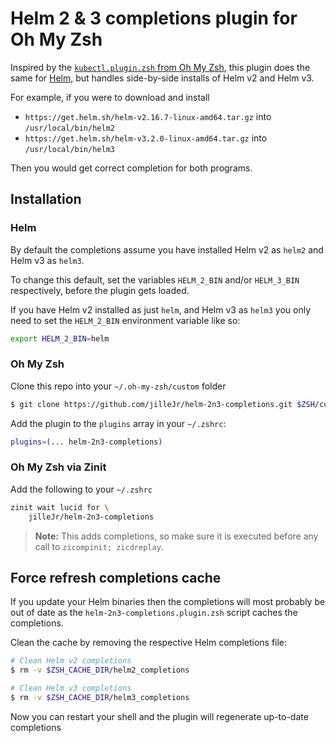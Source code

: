 # Helm 2 & 3 completions plugin for Oh My Zsh

Inspired by the [`kubectl.plugin.zsh` from Oh My Zsh][omz-kubectl-inspiration],
this plugin does the same for [Helm][helm-website], but handles side-by-side
installs of Helm v2 and Helm v3.

For example, if you were to download and install

- `https://get.helm.sh/helm-v2.16.7-linux-amd64.tar.gz` into `/usr/local/bin/helm2`
- `https://get.helm.sh/helm-v3.2.0-linux-amd64.tar.gz` into `/usr/local/bin/helm3`

Then you would get correct completion for both programs.

## Installation

### Helm

By default the completions assume you have installed Helm v2 as `helm2` and
Helm v3 as `helm3`.

To change this default, set the variables `HELM_2_BIN` and/or `HELM_3_BIN`
respectively, before the plugin gets loaded.

If you have Helm v2 installed as just `helm`, and Helm v3 as `helm3` you only
need to set the `HELM_2_BIN` environment variable like so:

```sh
export HELM_2_BIN=helm
```

### Oh My Zsh

Clone this repo into your `~/.oh-my-zsh/custom` folder

```sh
$ git clone https://github.com/jilleJr/helm-2n3-completions.git $ZSH/custom/helm-2n3-completions
```

Add the plugin to the `plugins` array in your `~/.zshrc`:

```sh
plugins=(... helm-2n3-completions)
```

### Oh My Zsh via Zinit

Add the following to your `~/.zshrc`

```sh
zinit wait lucid for \
    jilleJr/helm-2n3-completions
```

> **Note:** This adds completions, so make sure it is executed before any call to `zicompinit; zicdreplay`.

## Force refresh completions cache

If you update your Helm binaries then the completions will most probably be
out of date as the `helm-2n3-completions.plugin.zsh` script caches the
completions.

Clean the cache by removing the respective Helm completions file:

```sh
# Clean Helm v2 completions
$ rm -v $ZSH_CACHE_DIR/helm2_completions

# Clean Helm v3 completions
$ rm -v $ZSH_CACHE_DIR/helm3_completions
```

Now you can restart your shell and the plugin will regenerate up-to-date completions

[omz-kubectl-inspiration]: https://github.com/ohmyzsh/ohmyzsh/blob/0736a3749a9c9ae4ba3096b0b6c55250f19fef17/plugins/kubectl/kubectl.plugin.zsh#L1-L11
[helm-website]: https://helm.sh/

